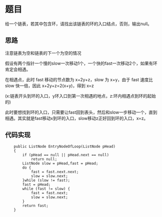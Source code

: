 # 题目

给一个链表，若其中包含环，请找出该链表的环的入口结点，否则，输出null。

## 思路

注意链表为空和链表的下一个为空的情况

假设有两个指针一个慢的slow一次移动1个，一个快的fast一次移动2个，如果有环肯定会相遇。

在相遇点，此时 fast 移动的节点数为 x+2y+z，slow 为 x+y，由于 fast 速度比 slow 快一倍，因此
x+2y+z=2(x+y)，得到 x=z

(x:链表开头到环的入口，y环入口到第一次相遇的地点，z:环内相遇点到环的起始的)

此时要想找到环的入口，只需要让fast回到表头，然后和slow一步移动一个，直到相遇。其实就是fast移动x到环的入口，slow移动z正好回到环的入口，x=z。

## 代码实现


```
    public ListNode EntryNodeOfLoop(ListNode pHead)
    {
        if (pHead == null || pHead.next == null)
            return null;
        ListNode slow = pHead,fast = pHead;
        do {
            fast = fast.next.next;
            slow = slow.next;
        }while (slow != fast);
        fast = pHead;
        while (fast != slow) {
            fast = fast.next;
            slow = slow.next;
        }
        return fast;
    }
```
